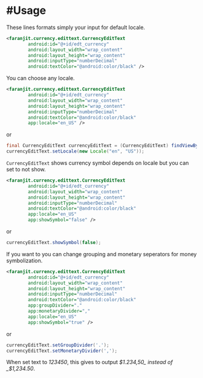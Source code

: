 #Usage
=====

These lines formats simply your input for default locale.

```xml
<faranjit.currency.edittext.CurrencyEditText
        android:id="@+id/edt_currency"
        android:layout_width="wrap_content"
        android:layout_height="wrap_content"
        android:inputType="numberDecimal"
        android:textColor="@android:color/black" />
```

You can choose any locale.
```xml
<faranjit.currency.edittext.CurrencyEditText
        android:id="@+id/edt_currency"
        android:layout_width="wrap_content"
        android:layout_height="wrap_content"
        android:inputType="numberDecimal"
        android:textColor="@android:color/black"
        app:locale="en_US" />
```

or

```java
final CurrencyEditText currencyEditText = (CurrencyEditText) findViewById(R.id.edt_currency);
currencyEditText.setLocale(new Locale("en", "US"));
```

`CurrencyEditText` shows currency symbol depends on locale but you can set to not show.
```xml
<faranjit.currency.edittext.CurrencyEditText
        android:id="@+id/edt_currency"
        android:layout_width="wrap_content"
        android:layout_height="wrap_content"
        android:inputType="numberDecimal"
        android:textColor="@android:color/black"
        app:locale="en_US"
        app:showSymbol="false" />
```
or
```java
currencyEditText.showSymbol(false);
```

If you want to you can change grouping and monetary seperators for money symbolization.
```xml
<faranjit.currency.edittext.CurrencyEditText
        android:id="@+id/edt_currency"
        android:layout_width="wrap_content"
        android:layout_height="wrap_content"
        android:inputType="numberDecimal"
        android:textColor="@android:color/black"
        app:groupDivider="."
        app:monetaryDivider=","
        app:locale="en_US"
        app:showSymbol="true" />
```
or
```java
currencyEditText.setGroupDivider('.');
currencyEditText.setMonetaryDivider(',');
```

When set text to _123450_, this gives to output _$1.234,50_ instead of _$1,234.50_.
